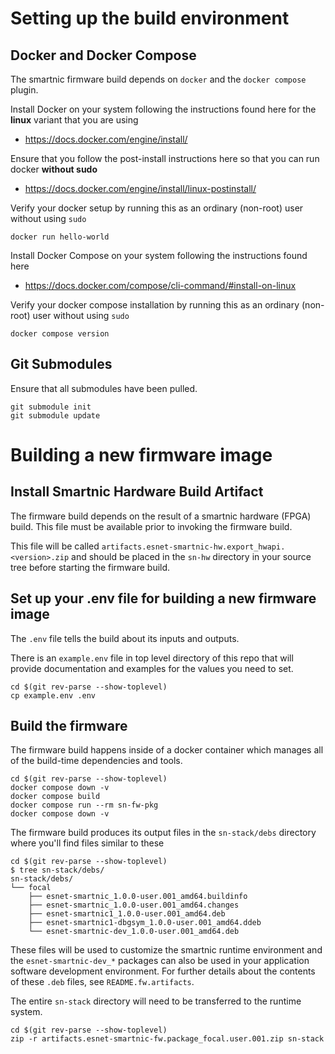 
Setting up the build environment
================================

Docker and Docker Compose
-------------------------

The smartnic firmware build depends on `docker` and the `docker compose` plugin.

Install Docker on your system following the instructions found here for the **linux** variant that you are using
* https://docs.docker.com/engine/install/

Ensure that you follow the post-install instructions here so that you can run docker **without sudo**
* https://docs.docker.com/engine/install/linux-postinstall/

Verify your docker setup by running this as an ordinary (non-root) user without using `sudo`
```
docker run hello-world
```

Install Docker Compose on your system following the instructions found here
* https://docs.docker.com/compose/cli-command/#install-on-linux

Verify your docker compose installation by running this as an ordinary (non-root) user without using `sudo`
```
docker compose version
```

Git Submodules
--------------
Ensure that all submodules have been pulled.

```
git submodule init
git submodule update
```

Building a new firmware image
=============================


Install Smartnic Hardware Build Artifact
----------------------------------------

The firmware build depends on the result of a smartnic hardware (FPGA) build.  This file must be available prior to invoking the firmware build.

This file will be called `artifacts.esnet-smartnic-hw.export_hwapi.<version>.zip` and should be placed in the `sn-hw` directory in your source tree before starting the firmware build.

Set up your .env file for building a new firmware image
-------------------------------------------------------

The `.env` file tells the build about its inputs and outputs.

There is an `example.env` file in top level directory of this repo that will provide documentation and examples for the values you need to set.

```
cd $(git rev-parse --show-toplevel)
cp example.env .env
```

Build the firmware
------------------

The firmware build happens inside of a docker container which manages all of the build-time dependencies and tools.

```
cd $(git rev-parse --show-toplevel)
docker compose down -v
docker compose build
docker compose run --rm sn-fw-pkg
docker compose down -v
```

The firmware build produces its output files in the `sn-stack/debs` directory where you'll find files similar to these
```
cd $(git rev-parse --show-toplevel)
$ tree sn-stack/debs/
sn-stack/debs/
└── focal
    ├── esnet-smartnic_1.0.0-user.001_amd64.buildinfo
    ├── esnet-smartnic_1.0.0-user.001_amd64.changes
    ├── esnet-smartnic1_1.0.0-user.001_amd64.deb
    ├── esnet-smartnic1-dbgsym_1.0.0-user.001_amd64.ddeb
    └── esnet-smartnic-dev_1.0.0-user.001_amd64.deb
```

These files will be used to customize the smartnic runtime environment and the `esnet-smartnic-dev_*` packages can also be used in your application software development environment.  For further details about the contents of these `.deb` files, see `README.fw.artifacts`.

The entire `sn-stack` directory will need to be transferred to the runtime system.

```
cd $(git rev-parse --show-toplevel)
zip -r artifacts.esnet-smartnic-fw.package_focal.user.001.zip sn-stack
```
